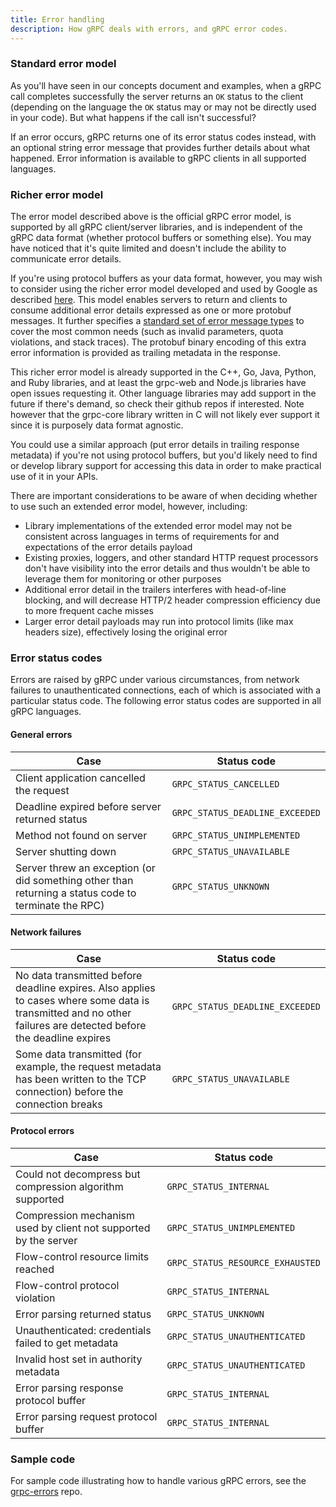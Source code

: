 ```yaml
---
title: Error handling
description: How gRPC deals with errors, and gRPC error codes.
---
```


### Standard error model

As you'll have seen in our concepts document and examples, when a gRPC call
completes successfully the server returns an `OK` status to the client
(depending on the language the `OK` status may or may not be directly used in
your code). But what happens if the call isn't successful?

If an error occurs, gRPC returns one of its error status codes instead, with an
optional string error message that provides further details about what happened.
Error information is available to gRPC clients in all supported languages.

### Richer error model

The error model described above is the official gRPC error model,
is supported by all gRPC client/server libraries, and is independent of
the gRPC data format (whether protocol buffers or something else). You
may have noticed that it's quite limited and doesn't include the
ability to communicate error details.

If you're using protocol buffers as your data format, however, you may
wish to consider using the richer error model developed and used
by Google as described
[here](https://cloud.google.com/apis/design/errors#error_model). This
model enables servers to return and clients to consume additional
error details expressed as one or more protobuf messages. It further
specifies a [standard set of error message
types](https://github.com/googleapis/googleapis/blob/master/google/rpc/error_details.proto)
to cover the most common needs (such as invalid parameters, quota
violations, and stack traces). The protobuf binary encoding of this
extra error information is provided as trailing metadata in the
response.

This richer error model is already supported in the C++, Go, Java,
Python, and Ruby libraries, and at least the grpc-web and Node.js
libraries have open issues requesting it. Other language libraries may
add support in the future if there's demand, so check their github
repos if interested. Note however that the grpc-core library written
in C will not likely ever support it since it is purposely data format
agnostic.

You could use a similar approach (put error details in trailing
response metadata) if you're not using protocol buffers, but you'd
likely need to find or develop library support for accessing this data
in order to make practical use of it in your APIs.

There are important considerations to be aware of when deciding whether to
use such an extended error model, however, including:

- Library implementations of the extended error model may not be consistent
  across languages in terms of requirements for and expectations of the error
  details payload
- Existing proxies, loggers, and other standard HTTP request
  processors don't have visibility into the error details and thus
  wouldn't be able to leverage them for monitoring or other purposes
- Additional error detail in the trailers interferes with head-of-line
  blocking, and will decrease HTTP/2 header compression efficiency due to
  more frequent cache misses
- Larger error detail payloads may run into protocol limits (like
  max headers size), effectively losing the original error

### Error status codes

Errors are raised by gRPC under various circumstances, from network failures to
unauthenticated connections, each of which is associated with a particular
status code. The following error status codes are supported in all gRPC
languages.

#### General errors

<style>
  td code { word-break: normal; }
</style>

Case | Status code
-----|-----------
Client application cancelled the request | `GRPC_STATUS_CANCELLED`
Deadline expired before server returned status | `GRPC_STATUS_DEADLINE_EXCEEDED`
Method not found on server | `GRPC_STATUS_UNIMPLEMENTED`
Server shutting down | `GRPC_STATUS_UNAVAILABLE`
Server threw an exception (or did something other than returning a status code to terminate the RPC) | `GRPC_STATUS_UNKNOWN`

#### Network failures

Case | Status code
-----|-----------
No data transmitted before deadline expires. Also applies to cases where some data is transmitted and no other failures are detected before the deadline expires | `GRPC_STATUS_DEADLINE_EXCEEDED`
Some data transmitted (for example, the request metadata has been written to the TCP connection) before the connection breaks | `GRPC_STATUS_UNAVAILABLE`

#### Protocol errors

Case | Status code
-----|-----------
Could not decompress but compression algorithm supported | `GRPC_STATUS_INTERNAL`
Compression mechanism used by client not supported by the server | `GRPC_STATUS_UNIMPLEMENTED`
Flow-control resource limits reached | `GRPC_STATUS_RESOURCE_EXHAUSTED`
Flow-control protocol violation | `GRPC_STATUS_INTERNAL`
Error parsing returned status | `GRPC_STATUS_UNKNOWN`
Unauthenticated: credentials failed to get metadata | `GRPC_STATUS_UNAUTHENTICATED`
Invalid host set in authority metadata | `GRPC_STATUS_UNAUTHENTICATED`
Error parsing response protocol buffer | `GRPC_STATUS_INTERNAL`
Error parsing request protocol buffer | `GRPC_STATUS_INTERNAL`

### Sample code

For sample code illustrating how to handle various gRPC errors, see the
[grpc-errors][] repo.

[grpc-errors]: https://github.com/avinassh/grpc-errors